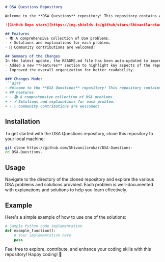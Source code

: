 ```markdown
# DSA Questions Repository

Welcome to the **DSA Questions** repository! This repository contains a collection of Data Structures and Algorithms (DSA) problems designed to help you enhance your coding skills.

![GitHub Repo stars](https://img.shields.io/github/stars/Shivanilarokar/DSA-Questions-) ![GitHub forks](https://img.shields.io/github/forks/Shivanilarokar/DSA-Questions-) ![GitHub issues](https://img.shields.io/github/issues/Shivanilarokar/DSA-Questions-)

## Features
- 📚 A comprehensive collection of DSA problems.
- ⚡ Solutions and explanations for each problem.
- 🤝 Community contributions are welcomed!

## Summary of the Changes
In the latest update, the README.md file has been auto-updated to improve clarity and structure. The following changes were made:
- Added a new **Features** section to highlight key aspects of the repository.
- Improved the overall organization for better readability.

### Changes Made:
```diff
- Welcome to the **DSA Questions** repository! This repository contains a collection of Data Structures and Algorithms (DSA) problems designed to help you enhance your coding skills.
+ ## Features
+ - 📚 A comprehensive collection of DSA problems.
+ - ⚡ Solutions and explanations for each problem.
+ - 🤝 Community contributions are welcomed!
```

## Installation
To get started with the DSA Questions repository, clone this repository to your local machine:
```bash
git clone https://github.com/Shivanilarokar/DSA-Questions-
cd DSA-Questions-
```

## Usage
Navigate to the directory of the cloned repository and explore the various DSA problems and solutions provided. Each problem is well-documented with explanations and solutions to help you learn effectively.

## Example
Here's a simple example of how to use one of the solutions:
```python
# Sample Python code implementation
def example_function():
    # Your implementation here
    pass
```

Feel free to explore, contribute, and enhance your coding skills with this repository! Happy coding! 🚀
```
